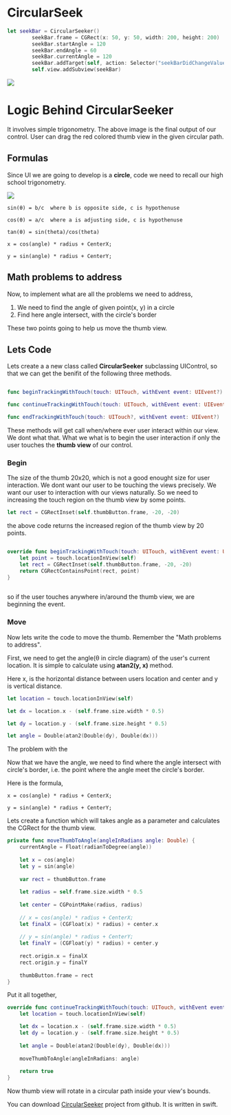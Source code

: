 # CircularSeek

```swift
let seekBar = CircularSeeker()
        seekBar.frame = CGRect(x: 50, y: 50, width: 200, height: 200)
        seekBar.startAngle = 120
        seekBar.endAngle = 60
        seekBar.currentAngle = 120
        seekBar.addTarget(self, action: Selector("seekBarDidChangeValue:"), forControlEvents: .ValueChanged)
        self.view.addSubview(seekBar)
```

<img src="https://github.com/karthikkeyan/CircularSeek/blob/master/CircleSeek.png" />


# Logic Behind CircularSeeker

It involves simple trigonometry. The above image is the final output of our control. User can drag the red colored thumb view in the given circular path.


## Formulas

Since UI we are going to develop is a **circle**, code we need to recall our high school trigonometry.

<img src="https://github.com/karthikkeyan/CircularSeek/blob/master/circle-trigonometry.png" />

	sin(θ) = b/c  where b is opposite side, c is hypothenuse 

	cos(θ) = a/c  where a is adjusting side, c is hypothenuse

	tan(θ) = sin(theta)/cos(theta)

	x = cos(angle) * radius + CenterX;

	y = sin(angle) * radius + CenterY;


## Math problems to address

Now, to implement what are all the problems we need to address,

1. We need to find the angle of given point(x, y) in a circle
2. Find here angle intersect, with the circle's border

These two points going to help us move the thumb view.


## Lets Code

Lets create a a new class called **CircularSeeker** subclassing UIControl, so that we can get the benifit of the following three methods.

```swift

func beginTrackingWithTouch(touch: UITouch, withEvent event: UIEvent?) -> Bool

func continueTrackingWithTouch(touch: UITouch, withEvent event: UIEvent?) -> Bool

func endTrackingWithTouch(touch: UITouch?, withEvent event: UIEvent?)

```

These methods will get call when/where ever user interact within our view. We dont what that. What we what is to begin the user interaction if only the user touches the **thumb view** of our control.

### Begin

The size of the thumb 20x20, which is not a good enought size for user interaction. We dont want our user to be touching the views precisely. We want our user to interaction with our views naturally. So we need to increasing the touch region on the thumb view by some points. 

```swift
let rect = CGRectInset(self.thumbButton.frame, -20, -20)
```

the above code returns the increased region of the thumb view by 20 points.

```swift

override func beginTrackingWithTouch(touch: UITouch, withEvent event: UIEvent?) -> Bool {
	let point = touch.locationInView(self)
	let rect = CGRectInset(self.thumbButton.frame, -20, -20)
	return CGRectContainsPoint(rect, point)        
}
    
```

so if the user touches anywhere in/around the thumb view, we are beginning the event.


### Move

Now lets write the code to move the thumb. Remember the "Math problems to address".

First, we need to get the angle(θ in circle diagram) of the user's current location. It is simple to calculate using **atan2(y, x)** method.

Here x, is the horizontal distance between users location and center and y is vertical distance.

```swift
let location = touch.locationInView(self)

let dx = location.x - (self.frame.size.width * 0.5)

let dy = location.y - (self.frame.size.height * 0.5)

let angle = Double(atan2(Double(dy), Double(dx)))
```

The problem with the 

Now that we have the angle, we need to find where the angle intersect with circle's border, i.e. the point where the angle meet the circle's border. 

Here is the formula,

	x = cos(angle) * radius + CenterX;

	y = sin(angle) * radius + CenterY;
	
Lets create a function which will takes angle as a parameter and calculates the CGRect for the thumb view.

```swift
private func moveThumbToAngle(angleInRadians angle: Double) {
	currentAngle = Float(radianToDegree(angle))
 
	let x = cos(angle)
	let y = sin(angle)
 
	var rect = thumbButton.frame
 
	let radius = self.frame.size.width * 0.5
	
	let center = CGPointMake(radius, radius)
 
	// x = cos(angle) * radius + CenterX;
	let finalX = (CGFloat(x) * radius) + center.x
 
	// y = sin(angle) * radius + CenterY;
	let finalY = (CGFloat(y) * radius) + center.y
 
	rect.origin.x = finalX
	rect.origin.y = finalY
 
	thumbButton.frame = rect
}
```

Put it all together,

```swift
override func continueTrackingWithTouch(touch: UITouch, withEvent event: UIEvent?) -> Bool {
	let location = touch.locationInView(self)

	let dx = location.x - (self.frame.size.width * 0.5)
	let dy = location.y - (self.frame.size.height * 0.5)
        
	let angle = Double(atan2(Double(dy), Double(dx)))
        
	moveThumbToAngle(angleInRadians: angle)
        
	return true
}
```

Now thumb view will rotate in a circular path inside your view's bounds.

You can download [CircularSeeker](https://github.com/karthikkeyan/CircularSeek) project from github. It is written in swift.
